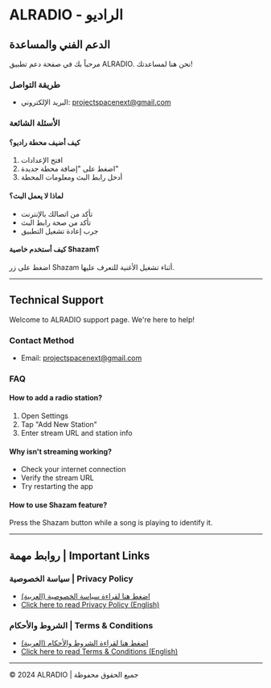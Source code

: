 # ALRADIO - الراديو

## الدعم الفني والمساعدة

مرحباً بك في صفحة دعم تطبيق ALRADIO. نحن هنا لمساعدتك!

### طريقة التواصل

* البريد الإلكتروني: projectspacenext@gmail.com

### الأسئلة الشائعة

#### كيف أضيف محطة راديو؟
1. افتح الإعدادات
2. اضغط على "إضافة محطة جديدة"
3. أدخل رابط البث ومعلومات المحطة

#### لماذا لا يعمل البث؟
* تأكد من اتصالك بالإنترنت
* تأكد من صحة رابط البث
* جرب إعادة تشغيل التطبيق

#### كيف أستخدم خاصية Shazam؟
اضغط على زر Shazam أثناء تشغيل الأغنية للتعرف عليها.

---

## Technical Support

Welcome to ALRADIO support page. We're here to help!

### Contact Method

* Email: projectspacenext@gmail.com

### FAQ

#### How to add a radio station?
1. Open Settings
2. Tap "Add New Station"
3. Enter stream URL and station info

#### Why isn't streaming working?
* Check your internet connection
* Verify the stream URL
* Try restarting the app

#### How to use Shazam feature?
Press the Shazam button while a song is playing to identify it.

---

## روابط مهمة | Important Links

### سياسة الخصوصية | Privacy Policy
* [اضغط هنا لقراءة سياسة الخصوصية (العربية)](/alradio-support/privacy-policy.md)
* [Click here to read Privacy Policy (English)](/alradio-support/privacy-policy.md)

### الشروط والأحكام | Terms & Conditions
* [اضغط هنا لقراءة الشروط والأحكام (العربية)](/alradio-support/terms.html)
* [Click here to read Terms & Conditions (English)](/alradio-support/terms.html)

---

© 2024 ALRADIO | جميع الحقوق محفوظة
